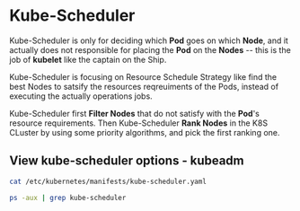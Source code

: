 # Kube-Scheduler 

Kube-Scheduler is only for deciding which **Pod** goes on which **Node**, and it actually does not responsible for placing the **Pod** on the **Nodes** -- this is the job of **kubelet** like the captain on the Ship. 

Kube-Scheduler is focusing on Resource Schedule Strategy like find the best Nodes to satsify the resources reqreuiments of the Pods, instead of executing the actually operations jobs.

Kube-Scheduler first **Filter Nodes** that do not satisfy with the **Pod**'s resource requirements. 
Then Kube-Scheduler **Rank Nodes** in the K8S CLuster by using some priority algorithms, and pick the first ranking one.  


## View kube-scheduler options - kubeadm 

```bash 
cat /etc/kubernetes/manifests/kube-scheduler.yaml 

ps -aux | grep kube-scheduler 
```